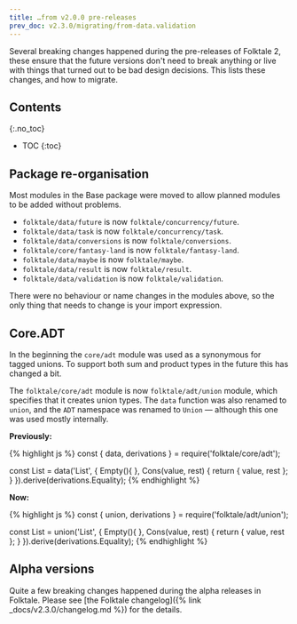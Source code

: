 ```yaml
---
title: …from v2.0.0 pre-releases
prev_doc: v2.3.0/migrating/from-data.validation
---
```


Several breaking changes happened during the pre-releases of Folktale 2, these ensure that the future versions don't need to break anything or live with things that turned out to be bad design decisions. This lists these changes, and how to migrate.


## Contents
{:.no_toc}

* TOC
{:toc}


## Package re-organisation

Most modules in the Base package were moved to allow planned modules to be added without problems.

  - `folktale/data/future` is now `folktale/concurrency/future`.
  - `folktale/data/task` is now `folktale/concurrency/task`.
  - `folktale/data/conversions` is now `folktale/conversions`.
  - `folktale/core/fantasy-land` is now `folktale/fantasy-land`.
  - `folktale/data/maybe` is now `folktale/maybe`.
  - `folktale/data/result` is now `folktale/result`.
  - `folktale/data/validation` is now `folktale/validation`.

There were no behaviour or name changes in the modules above, so the only thing that needs to change is your import expression.


## Core.ADT

In the beginning the `core/adt` module was used as a synonymous for tagged unions. To support both sum and product types in the future this has changed a bit.

The `folktale/core/adt` module is now `folktale/adt/union` module, which specifies that it creates union types. The `data` function was also renamed to `union`, and the `ADT` namespace was renamed to `Union` — although this one was used mostly internally.

**Previously:**

{% highlight js %}
const { data, derivations } = require('folktale/core/adt');

const List = data('List', {
  Empty(){ },
  Cons(value, rest) {
    return { value, rest };
  }
}).derive(derivations.Equality);
{% endhighlight %}

**Now:**

{% highlight js %}
const { union, derivations } = require('folktale/adt/union');

const List = union('List', {
  Empty(){ },
  Cons(value, rest) {
    return { value, rest };
  }
}).derive(derivations.Equality);
{% endhighlight %}


## Alpha versions

Quite a few breaking changes happened during the alpha releases in Folktale. Please see [the Folktale changelog]({% link _docs/v2.3.0/changelog.md %}) for the details.